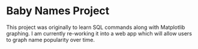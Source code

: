 # Baby Names Project

This project was originally to learn SQL commands along with Matplotlib graphing. I am currently re-working it into a 
web app which will allow users to graph name popularity over time.